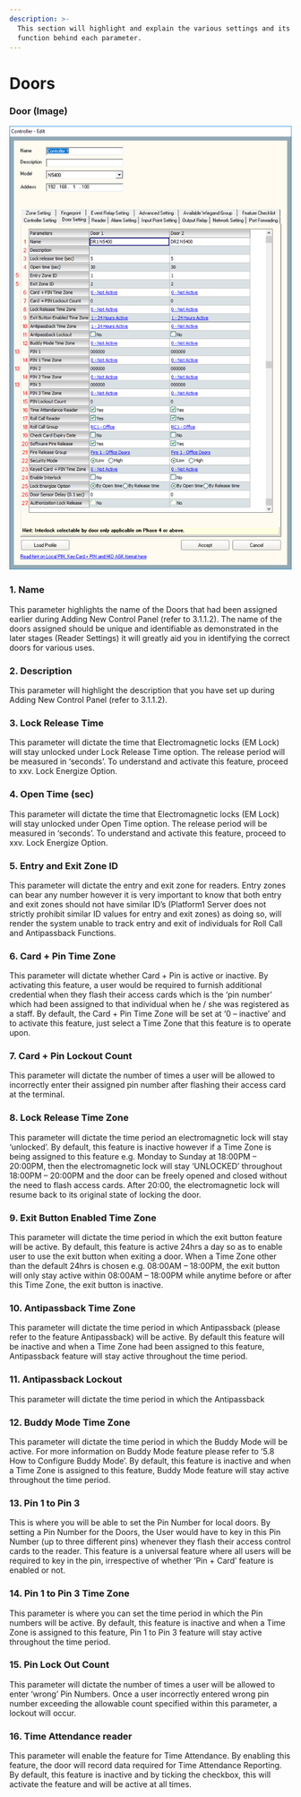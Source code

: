 ```yaml
---
description: >-
  This section will highlight and explain the various settings and its intended
  function behind each parameter.
---
```


# Doors

### Door \(Image\)

![](../.gitbook/assets/untitled4a.png)

### 1. Name 

This parameter highlights the name of the Doors that had been assigned earlier during Adding New Control Panel \(refer to 3.1.1.2\). The name of the doors assigned should be unique and identifiable as demonstrated in the later stages \(Reader Settings\) it will greatly aid you in identifying the correct doors for various uses.

### 2. Description 

This parameter will highlight the description that you have set up during Adding New Control Panel \(refer to 3.1.1.2\).

### 3. Lock Release Time 

This parameter will dictate the time that Electromagnetic locks \(EM Lock\) will stay unlocked under Lock Release Time option. The release period will be measured in ‘seconds’. To understand and activate this feature, proceed to xxv. Lock Energize Option.

### 4. Open Time \(sec\)

This parameter will dictate the time that Electromagnetic locks \(EM Lock\) will stay unlocked under Open Time option. The release period will be measured in ‘seconds’. To understand and activate this feature, proceed to xxv. Lock Energize Option.

### 5. Entry and Exit Zone ID 

This parameter will dictate the entry and exit zone for readers. Entry zones can bear any number however it is very important to know that both entry and exit zones should not have similar ID’s \(Platform1 Server does not strictly prohibit similar ID values for entry and exit zones\) as doing so, will render the system unable to track entry and exit of individuals for Roll Call and Antipassback Functions.

### 6. Card + Pin Time Zone 

This parameter will dictate whether Card + Pin is active or inactive. By activating this feature, a user would be required to furnish additional credential when they flash their access cards which is the ‘pin number’ which had been assigned to that individual when he / she was registered as a staff. By default, the Card + Pin Time Zone will be set at ‘0 – inactive’ and to activate this feature, just select a Time Zone that this feature is to operate upon.

### 7. Card + Pin Lockout Count 

This parameter will dictate the number of times a user will be allowed to incorrectly enter their assigned pin number after flashing their access card at the terminal.

### 8. Lock Release Time Zone 

This parameter will dictate the time period an electromagnetic lock will stay ‘unlocked’. By default, this feature is inactive however if a Time Zone is being assigned to this feature e.g. Monday to Sunday at 18:00PM – 20:00PM, then the electromagnetic lock will stay ‘UNLOCKED’ throughout 18:00PM – 20:00PM and the door can be freely opened and closed without the need to flash access cards. After 20:00, the electromagnetic lock will resume back to its original state of locking the door.

### 9. Exit Button Enabled Time Zone 

This parameter will dictate the time period in which the exit button feature will be active. By default, this feature is active 24hrs a day so as to enable user to use the exit button when exiting a door. When a Time Zone other than the default 24hrs is chosen e.g. 08:00AM – 18:00PM, the exit button will only stay active within 08:00AM – 18:00PM while anytime before or after this Time Zone, the exit button is inactive.

### 10. Antipassback Time Zone 

This parameter will dictate the time period in which Antipassback \(please refer to the feature Antipassback\) will be active. By default this feature will be inactive and when a Time Zone had been assigned to this feature, Antipassback feature will stay active throughout the time period.

### 11. Antipassback Lockout 

This parameter will dictate the time period in which the Antipassback

### 12. Buddy Mode Time Zone 

This parameter will dictate the time period in which the Buddy Mode will be active. For more information on Buddy Mode feature please refer to ‘5.8 How to Configure Buddy Mode’. By default, this feature is inactive and when a Time Zone is assigned to this feature, Buddy Mode feature will stay active throughout the time period.

### 13. Pin 1 to Pin 3 

This is where you will be able to set the Pin Number for local doors. By setting a Pin Number for the Doors, the User would have to key in this Pin Number \(up to three different pins\) whenever they flash their access control cards to the reader. This feature is a universal feature where all users will be required to key in the pin, irrespective of whether ‘Pin + Card’ feature is enabled or not.

### 14. Pin 1 to Pin 3 Time Zone 

This parameter is where you can set the time period in which the Pin numbers will be active. By default, this feature is inactive and when a Time Zone is assigned to this feature, Pin 1 to Pin 3 feature will stay active throughout the time period.

### 15. Pin Lock Out Count 

This parameter will dictate the number of times a user will be allowed to enter ‘wrong’ Pin Numbers. Once a user incorrectly entered wrong pin number exceeding the allowable count specified within this parameter, a lockout will occur.

### 16. Time Attendance reader 

This parameter will enable the feature for Time Attendance. By enabling this feature, the door will record data required for Time Attendance Reporting. By default, this feature is inactive and by ticking the checkbox, this will activate the feature and will be active at all times.



